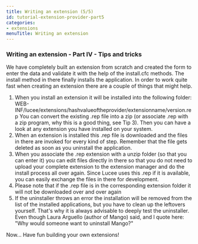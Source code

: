```yaml
---
title: Writing an extension (5/5)
id: tutorial-extension-provider-part5
categories:
- extensions
menuTitle: Writing an extension
---
```


### Writing an extension - Part IV - Tips and tricks ###

We have completely built an extension from scratch and created the form to enter the data and validate it with the help of the install.cfc methods. The install method in there finally installs the application. In order to work quite fast when creating an extension there are a couple of things that might help.

1. When you install an extension it will be installed into the following folder: WEB-INF/lucee/extensions/hashvalueoftheprovider/extensionname/version.rep You can convert the existing .rep file into a zip (or associate .rep with a zip program, why this is a good thing, see Tip 3). Then you can have a look at any extension you have installed on your system.
1. When an extension is installed this .rep file is downloaded and the files in there are invoked for every kind of step. Remember that the file gets deleted as soon as you uninstall the application.
1. When you associate the .rep extension with a unzip folder (so that you can enter it) you can edit files directly in there so that you do not need to upload your complete extension to the extension manager and do the install process all over again. Since Lucee uses this .rep if it is available, you can easily exchange the files in there for development.
1. Please note that if the .rep file is in the corresponding extension folder it will not be downloaded over and over again
1. If the uninstaller throws an error the installation will be removed from the list of the installed applications, but you have to clean up the leftovers yourself. That's why it is always advisable to deeply test the uninstaller. Even though Laura Arguello (author of Mango) said, and I quote here: "Why would someone want to uninstall Mango?"

Now... Have fun building your own extensions!
